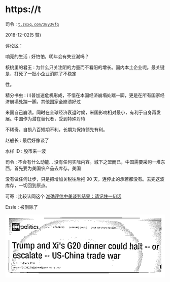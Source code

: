 # https://t

司令 : [`t.zsxq.com/zBy3vfq`](https://t.zsxq.com/zBy3vfq)

2018-12-02(5 赞)

评论区：

响亮的生活 : 好怕怕，明年会有失业潮吗？

核桃里的君王 : 为什么只关注阴的力量而不看阳的增长。国内本土企业呢。最关键是，打死了一批小企业消除了不稳定

性。

精分书虫 : 川普加速危机形成，不惜在本国经济崩塌处踹一脚，更是在所有国家经济崩塌处踹一脚。其他国家全崩溃好过

米国自己崩溃。同时在全球经济衰退时候，米国影响相对最小，有利于自身再发展。中国作为潜在替代者，受到特殊对待

不稀奇。自损八百短期不利，长期为保持领先有利。

赵船长 : 最后好像谈了

水样 ID : 股市来一波

司令 : 不会有什么动能... 没有任何实际内容。城下之盟而已，中国需要采购一堆东西，首先要为美国农产品去库存。美国

没有做任何让步，只是把增加关税往后拖 90 天，连停止的承若都没有。去完这波库存，一切回到原点。

可寄 : 比较认同这个 [准确评估中美谈判结果：请记住一句话](https://mp.weixin.qq.com/s/lhGZCYq_uZm9lkCH9IT6vQ)

Essie : 被删除了

![image](img/Image_312.png)